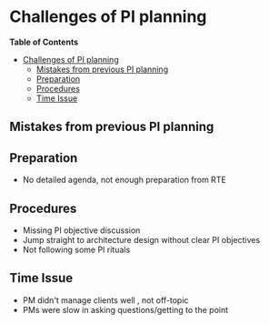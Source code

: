 # Challenges of PI planning

<!-- markdown-toc start - Don't edit this section. Run M-x markdown-toc-refresh-toc -->
**Table of Contents**

- [Challenges of PI planning](#challenges-of-pi-planning)
    - [Mistakes from previous PI planning](#mistakes-from-previous-pi-planning)
    - [Preparation](#preparation)
    - [Procedures](#procedures)
    - [Time Issue](#time-issue)

<!-- markdown-toc end -->

## Mistakes from previous PI planning

## Preparation
* No detailed agenda, not enough preparation from RTE

## Procedures
* Missing PI objective discussion
* Jump straight to architecture design without clear PI objectives
* Not following some PI rituals

## Time Issue
* PM didn't manage clients well , not off-topic
* PMs were slow in asking questions/getting to the point
